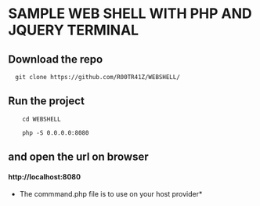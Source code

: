 # SAMPLE WEB SHELL WITH PHP AND JQUERY TERMINAL

## Download the repo
```shell
  git clone https://github.com/R00TR41Z/WEBSHELL/
```

## Run the project

```shell 
    cd WEBSHELL
```

```shell 
    php -S 0.0.0.0:8080
```

## and open the url on browser
#### http://localhost:8080

* The commmand.php file is to use on your host provider*

